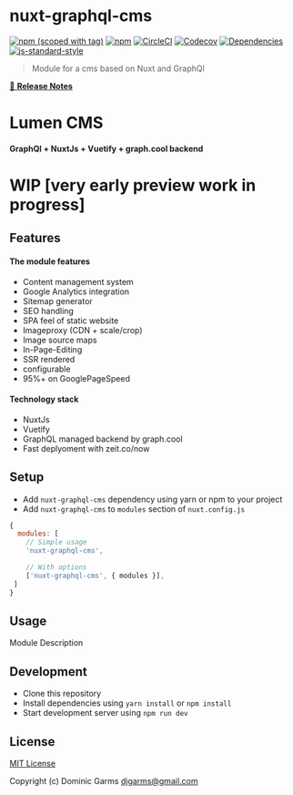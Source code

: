 # nuxt-graphql-cms
[![npm (scoped with tag)](https://img.shields.io/npm/v/nuxt-graphql-cms/latest.svg?style=flat-square)](https://npmjs.com/package/nuxt-graphql-cms)
[![npm](https://img.shields.io/npm/dt/nuxt-graphql-cms.svg?style=flat-square)](https://npmjs.com/package/nuxt-graphql-cms)
[![CircleCI](https://img.shields.io/circleci/project/github/.svg?style=flat-square)](https://circleci.com/gh/)
[![Codecov](https://img.shields.io/codecov/c/github/.svg?style=flat-square)](https://codecov.io/gh/)
[![Dependencies](https://david-dm.org//status.svg?style=flat-square)](https://david-dm.org/)
[![js-standard-style](https://img.shields.io/badge/code_style-standard-brightgreen.svg?style=flat-square)](http://standardjs.com)

> Module for a cms based on Nuxt and GraphQl

[📖 **Release Notes**](./CHANGELOG.md)

# Lumen CMS 
#### GraphQl + NuxtJs + Vuetify + graph.cool backend

# WIP [very early preview work in progress]

## Features

#### The module features
* Content management system
* Google Analytics integration
* Sitemap generator
* SEO handling 
* SPA feel of static website
* Imageproxy (CDN + scale/crop)
* Image source maps
* In-Page-Editing
* SSR rendered
* configurable
* 95%+ on GooglePageSpeed

#### Technology stack
* NuxtJs
* Vuetify
* GraphQL managed backend by graph.cool
* Fast deplyoment with zeit.co/now


## Setup
- Add `nuxt-graphql-cms` dependency using yarn or npm to your project
- Add `nuxt-graphql-cms` to `modules` section of `nuxt.config.js`

```js
{
  modules: [
    // Simple usage
    'nuxt-graphql-cms',

    // With options
    ['nuxt-graphql-cms', { modules }],
 ]
}
```

## Usage

Module Description

## Development

- Clone this repository
- Install dependencies using `yarn install` or `npm install`
- Start development server using `npm run dev`

## License

[MIT License](./LICENSE)

Copyright (c) Dominic Garms <djgarms@gmail.com>
